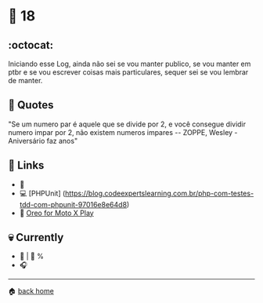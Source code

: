 # :pushpin: 18

## :octocat:
Iniciando esse Log, ainda não sei se vou manter publico, se vou manter em ptbr e se vou escrever coisas mais particulares, sequer sei se vou lembrar de manter.

## :speech_balloon: Quotes
"Se um numero par é aquele que se divide por 2, e você consegue dividir numero impar por 2, não existem numeros impares -- ZOPPE, Wesley - Aniversário faz anos"

> 

## :link: Links

* :pencil: []()
* :computer: [PHPUnit] (https://blog.codeexpertslearning.com.br/php-com-testes-tdd-com-phpunit-97016e8e64d8)
* :iphone: [Oreo for Moto X Play](https://androidgeek.pt/esqueca-nougat-agora-pode-instalar-android-8-0-oreo-moto-x-play)
 
## :skull: Currently

* :book:  | :running: %
* :headphones: []()

---

:house: [back home](../../../..#home)
